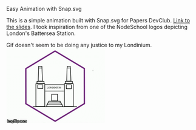 Easy Animation with Snap.svg

This is a simple animation built with Snap.svg for Papers DevClub. [Link to the slides](http://slides.com/ericasalvaneschi/easy-animations-with-snap-svg#/). I took inspiration from one of the NodeSchool logos depicting London's Battersea Station.

Gif doesn't seem to be doing any justice to my Londinium.
![londinium baby](https://raw.githubusercontent.com/Ericat/battersea-svg/master/ey2lp.gif)


